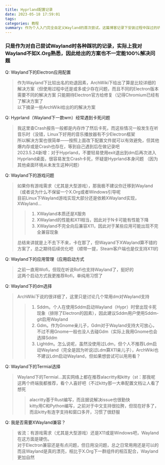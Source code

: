 ```yaml
---
title: Hyprland配置记录
date: 2023-05-18 17:59:01
tags:
categories: 教程
summary: 作为个人入门完全自定义Wayland的首次尝试，这篇博客记录下安装过程中踩过的坑
---
```


### 只是作为对自己尝试Wayland时各种踩坑的记录，实际上我对Wayland不如X.Org熟悉，因此给出的方案也不一定能100%解决问题

Q: Wayland下的Electron应用配置  
>作为Wayland下比较出名的劝退因素，ArchWiki下给出了算是比较详细的解决方案（但使用过程中还是或多或少存在问题，而且不同的Electron版本需要不同的解决方案
只能期待Electron官方给修复（记得Chromium已经有了解决方案了  
以下摘录一些ArchWiki给出的的解决方案    
>>

Q: Hyprland（Wayland下一款wm）经常遇到卡死问题
>我这里查Crash报告一般都是内存炸了然后卡死，而这些情况一般发生在听音乐时（没错，Linux下好用的音乐播放器有不少Electron框架   
所以解决方案也很简单——按照上面改下配置文件就可以有效避免，但其他爆内存或是Crash也存在，等到自己遇到后在做记录吧     
2023.5.24新增：对于Hyprland，不要轻易使用exit退出到dm后再次进入Hyprland桌面，很容易发生Crash卡死，怀疑是Hyprland本身问题
（因为其他桌面环境从未发生这种问题）

Q: Wayland下的游戏问题
>如果你有游戏需求（尤其是大型游戏），那我极不建议你迁移到Wayland（或者说为什么不保留一个X.Org或者Windows引导呢  
目前Linux下Wayland游戏实现大部分还是依赖XWayland实现，XWayland...   
>
>>1. XWayland本质还是X服务  
>>2. XWayland的性能和X11相当，因此对于N卡可能有性能下降 
>>3. XWayland不完全向后兼容X11，因此对于某些应用可能出现不完全兼容现象
>
>总结来讲就是上不去下不来，卡在那了，但Wayand下XWayland算不错的方案了，总之期待后续优化吧
（顺带一提，Steam客户端也是仅支持X11的

Q: Wayland下的应用管理（应用启动方式
>之前一直用Wofi，但现在听说Rofi也支持Wayland了，挺好的  
这两个启动方式我更推荐Rofi，单纯用习惯了

Q: Wayland下的dm选择
>ArchWiki下说的很详细了，这里只是讨论几个常用dm对Wayland支持
>
>>1. Sddm。个人在使用Sddm启动Wayland（Hypr）时曾出现卡死现象（排除了Electron的因素），因此建议Sddm用户使用Sddm-git启用Wayland   
>>2. Gdm。作为Gnome亲儿子，Gdm对于Wayland支持大可放心，不过不用Gnome一般也没人去碰Gdm（实际上我用Gnome也会选择Sddm
>>3. Lightdm。怎么说呢，虽然没使用过Ldm，但个人不推荐Ldm启动Wayland（完全是因为听说过Ldm算X11亲儿子），ArchWiki也不建议Ldm启动Wayland，但如果想尝试可以用用看？

Q: Wayland下的Termial选择
>Wayland下的Termial...其实网络上都在推荐alacritty和kitty（st：那我呢    
这两个终端我都推荐，看个人喜好吧（不过kitty那一大串配置文档让人看了想死     
>
>>alacritty基于Rust编写，而且据说解决issue也很勤快  
>>kitty用C和Python编写，之前对于中文支持很拉胯，但现在好多了，而且kitty有连字支持和窗口多开，习惯了很舒服

Q: 我是否需要XWayland兼容？
>省流：有游戏需求（尤其是大型游戏）还是X11或是Windows吧，Wayland在这方面是硬伤。    
对于Electron兼容还是有点问题，但日用没问题，总之日常用用还是可以的  
而且Wayland是真的漂亮，相比于X.Org下一群组件的相互配合，Wayland更加自然

